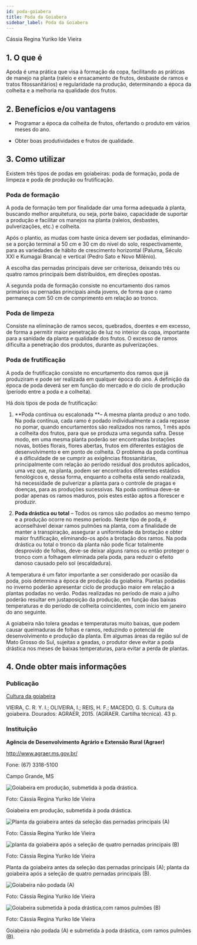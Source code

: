 ```yaml
---
id: poda-goiabera
title: Poda da Goiabera
sidebar_label: Poda da Goiabera
---
```


<div class="center-textArticle">Cássia Regina Yuriko Ide Vieira</div>

## **1. O que é**

Apoda é uma prática que visa à formação da copa, facilitando as
práticas de manejo na planta (raleio e ensacamento de frutos,
desbaste de ramos e tratos fitossanitários) e regularidade na
produção, determinando a época da colheita e a melhoria na
qualidade dos frutos.

## **2. Benefícios e/ou vantagens**

- Programar a época da colheita de frutos, ofertando o produto
  em vários meses do ano.

- Obter boas produtividades e frutos de qualidade.

## **3. Como utilizar**

Existem três tipos de podas em goiabeiras: poda de formação,
poda de limpeza e poda de produção ou frutificação.

### Poda de formação

A poda de formação tem por finalidade dar uma forma adequada
à planta, buscando melhor arquitetura, ou seja, porte baixo,
capacidade de suportar a produção e facilitar os manejos na
planta (raleios, desbastes, pulverizações, etc.) e colheita.

Após o plantio, as mudas com haste única devem ser podadas,
eliminando-se a porção terminal a 50 cm e 30 cm do nível do solo,
respectivamente, para as variedades de hábito de crescimento
horizontal (Paluma, Século XXI e Kumagai Branca) e vertical
(Pedro Sato e Novo Milênio).

A escolha das pernadas principais deve ser criteriosa, deixando
três ou quatro ramos principais bem distribuídos, em direções
opostas.

A segunda poda de formação consiste no encurtamento dos
ramos primários ou pernadas principais ainda jovens, de forma
que o ramo permaneça com 50 cm de comprimento em relação
ao tronco.

### Poda de limpeza

Consiste na eliminação de ramos secos, quebrados, doentes e
em excesso, de forma a permitir maior penetração de luz no
interior da copa, importante para a sanidade da planta e
qualidade dos frutos. O excesso de ramos dificulta a penetração
dos produtos, durante as pulverizações.

### Poda de frutificação

A poda de frutificação consiste no encurtamento dos ramos que
já produziram e pode ser realizada em qualquer época do ano. A
definição da época de poda deverá ser em função do mercado e
do ciclo de produção (período entre a poda e a colheita).

Há dois tipos de poda de frutificação:

1. **Poda contínua ou escalonada **– A mesma planta produz o
   ano todo. Na poda contínua, cada ramo é podado
   individualmente a cada repasse no pomar, quando
   encurtamentos são realizados nos ramos, 1 mês após a
   colheita dos frutos, para que se produza uma segunda safra.
   Desse modo, em uma mesma planta poderão ser
   encontradas brotações novas, botões florais, flores abertas,
   frutos em diferentes estágios de desenvolvimento e em ponto
   de colheita. O problema da poda contínua é a dificuldade de
   se cumprir as exigências fitossanitárias, principalmente com
   relação ao período residual dos produtos aplicados, uma vez
   que, na planta, podem ser encontrados diferentes estádios
   fenológicos e, dessa forma, enquanto a colheita está sendo
   realizada, há necessidade de pulverizar a planta para o controle de pragas e doenças, para as produções sucessivas.
   Na poda contínua deve-se podar apenas os ramos maduros,
   pois estes estão aptos a florescer e produzir.

2. **Poda drástica ou total** – Todos os ramos são podados ao
   mesmo tempo e a produção ocorre no mesmo período. Neste
   tipo de poda, é aconselhável deixar ramos pulmões na planta,
   com a finalidade de manter a transpiração, assegurar a
   uniformidade da brotação e obter maior frutificação,
   eliminando-os após a brotação dos ramos. Na poda drástica
   ou total o tronco da planta não pode ficar totalmente
   desprovido de folhas, deve-se deixar alguns ramos ou então
   proteger o tronco com a folhagem eliminada pela poda, para
   reduzir o efeito danoso causado pelo sol (escaldadura).

A temperatura é um fator importante a ser considerado por
ocasião da poda, pois determina a época de produção da
goiabeira. Plantas podadas no inverno poderão apresentar ciclo
de produção maior em relação a plantas podadas no verão.
Podas realizadas no período de maio a julho poderão resultar em
justaposição da produção, em função das baixas temperaturas e
do período de colheita coincidentes, com início em janeiro do ano
seguinte.

A goiabeira não tolera geadas e temperaturas muito baixas, que
podem causar queimaduras de folhas e ramos, reduzindo o
potencial de desenvolvimento e produção da planta. Em algumas
áreas da região sul de Mato Grosso do Sul, sujeitas a geadas, o
produtor deve evitar a poda drástica nos meses de baixas
temperaturas, para evitar a perda de plantas.

## **4. Onde obter mais informações**

### Publicação

[Cultura da goiabeira](https://bit.ly/2U3XSe1)

VIEIRA, C. R. Y. I.; OLIVEIRA, I.; REIS, H. F.; MACEDO, G. S.
Cultura da goiabeira. Dourados: AGRAER, 2015. (AGRAER.
Cartilha técnica). 43 p.

### Instituição

**Agência de Desenvolvimento Agrário e Extensão Rural (Agraer)**

http://www.agraer.ms.gov.br/

Fone: (67) 3318-5100

Campo Grande, MS

![Goiabeira em produção, submetida à poda drástica.](./img/docs/07_poda_goiabeira/FOTO_01.jpg)

Foto: Cássia Regina Yuriko Ide Vieira

<div className="center-textImage">
Goiabeira em produção, submetida à poda drástica.
</div>

![Planta da goiabeira antes da seleção das pernadas principais (A)](./img/docs/07_poda_goiabeira/FOTO_02.jpg)

Foto: Cássia Regina Yuriko Ide Vieira

![planta da goiabeira após a seleção de quatro pernadas principais (B)](./img/docs/07_poda_goiabeira/FOTO_03.jpg)

Foto: Cássia Regina Yuriko Ide Vieira

<div className="center-textImage">
Planta da goiabeira antes da seleção das pernadas
principais (A); planta da goiabeira após a seleção de
quatro pernadas principais (B).
</div>

![Goiabeira não podada (A)](./img/docs/07_poda_goiabeira/FOTO_04.jpg)

Foto: Cássia Regina Yuriko Ide Vieira

![Goiabeira submetida à poda drástica,com ramos pulmões (B)](./img/docs/07_poda_goiabeira/FOTO_05.jpg)

Foto: Cássia Regina Yuriko Ide Vieira

<div className="center-textImage">
Goiabeira não podada (A) e submetida à poda drástica,
com ramos pulmões (B).
</div>
